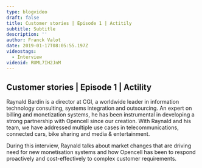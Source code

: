 ```yaml
---
type: blogvideo
draft: false
title: Customer stories | Episode 1 | Actitily
subtitle: Subtitle
description: ''
author: Franck Valot
date: 2019-01-17T08:05:55.197Z
videostags:
  - Interview
videoid: RUML7IH2JnM
---
```

## Customer stories | Episode 1 | Actility

Raynald Bardin is a director at CGI, a worldwide leader in information technology consulting, systems integration and outsourcing. An expert on billing and monetization systems, he has been instrumental in developing a strong partnership with Opencell since our creation. With Raynald and his team, we have addressed multiple use cases in telecommunications, connected cars, bike sharing and media & entertainment.

During this interview, Raynald talks about market changes that are driving need for new monetisation systems and how Opencell has been to respond proactively and cost-effectively to complex customer requirements.
